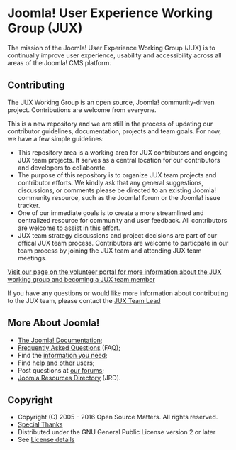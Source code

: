 Joomla! User Experience Working Group (JUX)
====================
The mission of the Joomla! User Experience Working Group (JUX) is to continually improve user experience, usability and accessibility across all areas of the Joomla! CMS platform.

Contributing
------------
The JUX Working Group is an open source, Joomla! community-driven project. Contributions are welcome from everyone. 

This is a new repository and we are still in the process of updating our contributor guidelines, documentation, projects and team goals. For now, we have a few simple guidelines:

* This repository area is a working area for JUX contributors and ongoing JUX team projects. It serves as a central location for our contributors and developers to collaborate. 
* The purpose of this repository is to organize JUX team projects and contributor efforts. We kindly ask that any general suggestions, discussions, or comments please be directed to an existing Joomla! community resource, such as the Joomla! forum or the Joomla! issue tracker. 
* One of our immediate goals is to create a more streamlined and centralized resource for community and user feedback. All contributors are welcome to assist in this effort.
* JUX team strategy discussions and project decisions are part of our offical JUX team process. Contributors are welcome to particpate in our team process by joining the JUX team and attending JUX team meetings.

[Visit our page on the volunteer portal for more information about the JUX working group and becoming a JUX team member](https://volunteers.joomla.org/teams/user-experience-working-group)

If you have any questions or would like more information about contributing to the JUX team, please contact the [JUX Team Lead](https://volunteers.joomla.org/joomlers/316-cliff-pfeifer)

More About Joomla!
------------------
* [The Joomla! Documentation](https://docs.joomla.org/Main_Page);
* [Frequently Asked Questions](https://docs.joomla.org/Category:FAQ) (FAQ);
* Find the [information you need](https://docs.joomla.org/Start_here);
* Find [help and other users](https://www.joomla.org/about-joomla/create-and-share.html);
* Post questions at [our forums](http://forum.joomla.org);
* [Joomla Resources Directory](http://resources.joomla.org/) (JRD).


Copyright
---------------------
* Copyright (C) 2005 - 2016 Open Source Matters. All rights reserved.
* [Special Thanks](https://docs.joomla.org/Joomla!_Credits_and_Thanks)
* Distributed under the GNU General Public License version 2 or later
* See [License details](https://docs.joomla.org/Joomla_Licenses)
